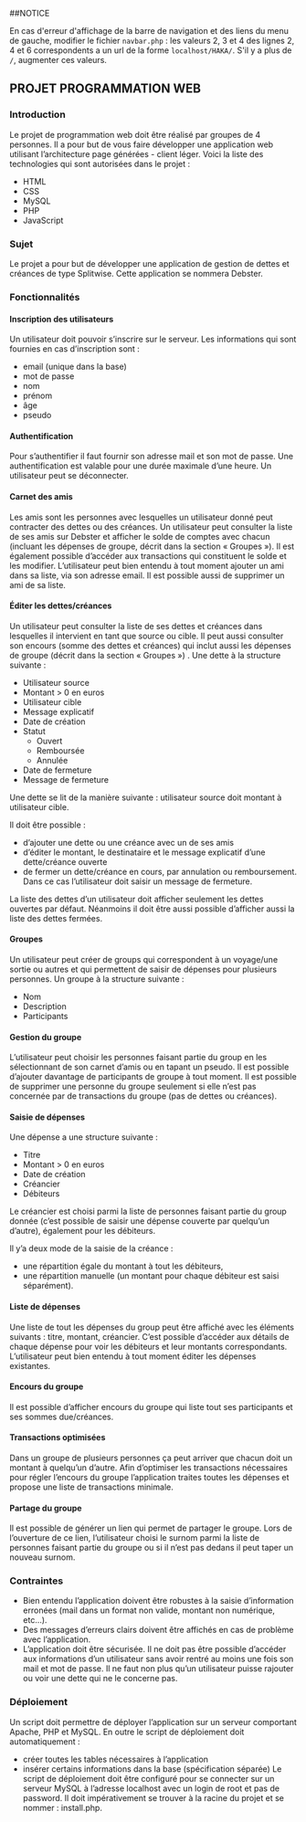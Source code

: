 ##NOTICE

En cas d'erreur d'affichage de la barre de navigation et des liens du menu de gauche, modifier le fichier `navbar.php` : 
les valeurs 2, 3 et 4 des lignes 2, 4 et 6 correspondents a un url de la forme `localhost/HAKA/`. S'il y a plus de `/`, augmenter ces valeurs.


## PROJET PROGRAMMATION WEB

### Introduction

Le projet de programmation web doit être réalisé par groupes de 4 personnes. Il a pour but de vous
faire développer une application web utilisant l’architecture page générées - client léger.
Voici la liste des technologies qui sont autorisées dans le projet :

- HTML
- CSS
- MySQL
- PHP
- JavaScript

### Sujet

Le projet a pour but de développer une application de gestion de dettes et créances de type
Splitwise. Cette application se nommera Debster.

### Fonctionnalités

#### Inscription des utilisateurs

Un utilisateur doit pouvoir s’inscrire sur le serveur. Les informations qui sont fournies en cas
d’inscription sont :
- email (unique dans la base)
- mot de passe
- nom
- prénom
- âge
- pseudo

#### Authentification

Pour s’authentifier il faut fournir son adresse mail et son mot de passe. Une authentification est
valable pour une durée maximale d’une heure. Un utilisateur peut se déconnecter.

#### Carnet des amis

Les amis sont les personnes avec lesquelles un utilisateur donné peut contracter des dettes ou des
créances. Un utilisateur peut consulter la liste de ses amis sur Debster et afficher le solde de
comptes avec chacun (incluant les dépenses de groupe, décrit dans la section « Groupes »). Il est
également possible d’accéder aux transactions qui constituent le solde et les modifier. L’utilisateur
peut bien entendu à tout moment ajouter un ami dans sa liste, via son adresse email. Il est possible
aussi de supprimer un ami de sa liste.

#### Éditer les dettes/créances

Un utilisateur peut consulter la liste de ses dettes et créances dans lesquelles il intervient en tant
que source ou cible. Il peut aussi consulter son encours (somme des dettes et créances) qui inclut
aussi les dépenses de groupe (décrit dans la section « Groupes ») . Une dette à la structure suivante :
- Utilisateur source
- Montant > 0 en euros
- Utilisateur cible
- Message explicatif
- Date de création
- Statut
  - Ouvert
  - Remboursée
  - Annulée
- Date de fermeture
- Message de fermeture

Une dette se lit de la manière suivante : utilisateur source doit montant à utilisateur cible.

Il doit être possible :
- d’ajouter une dette ou une créance avec un de ses amis
- d’éditer le montant, le destinataire et le message explicatif d’une dette/créance ouverte
- de fermer un dette/créance en cours, par annulation ou remboursement. Dans ce cas
l’utilisateur doit saisir un message de fermeture.

La liste des dettes d’un utilisateur doit afficher seulement les dettes ouvertes par défaut.
Néanmoins il doit être aussi possible d’afficher aussi la liste des dettes fermées.

#### Groupes

Un utilisateur peut créer de groups qui correspondent à un voyage/une sortie ou autres et qui
permettent de saisir de dépenses pour plusieurs personnes.
Un groupe à la structure suivante :
- Nom
- Description
- Participants

#### Gestion du groupe

L’utilisateur peut choisir les personnes faisant partie du group en les sélectionnant de son carnet
d’amis ou en tapant un pseudo.
Il est possible d’ajouter davantage de participants de groupe à tout moment. Il est possible de
supprimer une personne du groupe seulement si elle n’est pas concernée par de transactions du
groupe (pas de dettes ou créances).

#### Saisie de dépenses

Une dépense a une structure suivante :
- Titre
- Montant > 0 en euros
- Date de création
- Créancier
- Débiteurs

Le créancier est choisi parmi la liste de personnes faisant partie du group donnée (c’est possible de
saisir une dépense couverte par quelqu’un d’autre), également pour les débiteurs.

Il y’a deux mode de la saisie de la créance :
- une répartition égale du montant à tout les débiteurs,
- une répartition manuelle (un montant pour chaque débiteur est saisi séparément).

#### Liste de dépenses

Une liste de tout les dépenses du group peut être affiché avec les éléments suivants : titre, montant,
créancier. C’est possible d’accéder aux détails de chaque dépense pour voir les débiteurs et leur
montants correspondants. L’utilisateur peut bien entendu à tout moment éditer les dépenses
existantes.

#### Encours du groupe

Il est possible d’afficher encours du groupe qui liste tout ses participants et ses sommes
due/créances.

#### Transactions optimisées

Dans un groupe de plusieurs personnes ça peut arriver que chacun doit un montant à quelqu’un
d’autre. Afin d’optimiser les transactions nécessaires pour régler l’encours du groupe l’application
traites toutes les dépenses et propose une liste de transactions minimale.

#### Partage du groupe

Il est possible de générer un lien qui permet de partager le groupe. Lors de l’ouverture de ce lien,
l’utilisateur choisi le surnom parmi la liste de personnes faisant partie du groupe ou si il n’est pas
dedans il peut taper un nouveau surnom.

### Contraintes

- Bien entendu l’application doivent être robustes à la saisie d’information erronées (mail
dans un format non valide, montant non numérique, etc...).
- Des messages d’erreurs clairs doivent être affichés en cas de problème avec l’application.
- L’application doit être sécurisée. Il ne doit pas être possible d’accéder aux informations d’un
utilisateur sans avoir rentré au moins une fois son mail et mot de passe. Il ne faut non plus
qu’un utilisateur puisse rajouter ou voir une dette qui ne le concerne pas.

### Déploiement

Un script doit permettre de déployer l’application sur un serveur comportant Apache, PHP et
MySQL. En outre le script de déploiement doit automatiquement :
- créer toutes les tables nécessaires à l’application
- insérer certains informations dans la base (spécification séparée)
Le script de déploiement doit être configuré pour se connecter sur un serveur MySQL à l’adresse
localhost avec un login de root et pas de password. Il doit impérativement se trouver à la racine du
projet et se nommer : install.php.
